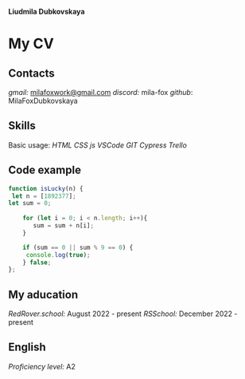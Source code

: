 **Liudmila Dubkovskaya**

# My CV

## **Contacts**
*gmail:* milafoxwork@gmail.com
*discord:* mila-fox
*github*: MilaFoxDubkovskaya

## **Skills**
Basic usage: 
*HTML* 
*CSS* 
*js* 
*VSCode*
*GIT*
*Cypress*
*Trello*

## **Code example**
```javascript
function isLucky(n) {
 let n = [1892377];   
let sum = 0;
    
    for (let i = 0; i < n.length; i++){
       sum = sum + n[i];
    }

    if (sum == 0 || sum % 9 == 0) {
     console.log(true);
    } false;
};
```

## **My aducation**
*RedRover.school:* August 2022 - present
*RSSchool:* December 2022 - present

## **English**
*Proficiency level:* A2

